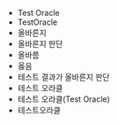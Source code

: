 ﻿- Test Oracle
- TestOracle
- 올바른지
- 올바른지 판단
- 올바름
- 옳음
- 테스트 결과가 올바른지 판단
- 테스트 오라클
- 테스트 오라클(Test Oracle)  
- 테스트오라클
